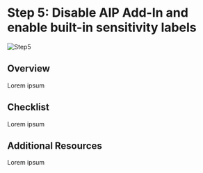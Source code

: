 # Step 5: Disable AIP Add-In and enable built-in sensitivity labels
![Step5](https://user-images.githubusercontent.com/43501191/194729743-e4877328-ef82-4836-be38-ba6e36dc489f.png)


## Overview
Lorem ipsum

## Checklist
Lorem ipsum


## Additional Resources
Lorem ipsum
